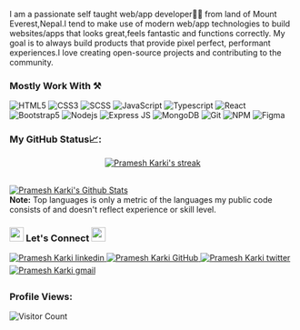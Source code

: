 I am a passionate self taught web/app developer👨‍💻 from land of Mount Everest,Nepal.I tend to make use of modern web/app technologies to build websites/apps that looks great,feels fantastic and functions correctly. My goal is to always build products that provide pixel perfect, performant experiences.I love creating open-source projects and contributing to the community.

### Mostly Work With ⚒

![HTML5](https://img.shields.io/badge/HTML5-E34F26?style=for-the-badge&logo=html5&logoColor=white)
![CSS3](https://img.shields.io/badge/CSS3-1572B6?style=for-the-badge&logo=css3&logoColor=white)
![SCSS](https://img.shields.io/badge/SCSS-C96196?style=for-the-badge&logo=sass&logoColor=white)
![JavaScript](https://img.shields.io/badge/JavaScript-F7DF1E?style=for-the-badge&logo=javascript&logoColor=black)
![Typescript](https://img.shields.io/badge/Typescript-3178c6?style=for-the-badge&logo=typescript&logoColor=white)
![React](https://img.shields.io/badge/React-20232A?style=for-the-badge&logo=react&logoColor=61DAFB)
![Bootstrap5](https://img.shields.io/badge/Bootstrap-563D7C?style=for-the-badge&logo=bootstrap&logoColor=white)
![Nodejs](https://img.shields.io/badge/Node.js-339933?style=for-the-badge&logo=nodedotjs&logoColor=white)
![Express JS](https://img.shields.io/badge/Express%20JS-ffffff?style=for-the-badge&logo=express&logoColor=black)
![MongoDB](https://img.shields.io/badge/MongoDB-4EA94B?style=for-the-badge&logo=mongodb&logoColor=white)
![Git](https://img.shields.io/badge/Git-EF4E32?style=for-the-badge&logo=git&logoColor=white)
![NPM](https://img.shields.io/badge/npm-CB3837?style=for-the-badge&logo=npm&logoColor=white)
![Figma](https://img.shields.io/badge/Figma-F24E1E?style=for-the-badge&logo=figma&logoColor=white)

### My GitHub Status📈:

<section>
<p align="center">
    <a href="https://github.com/PrameshKarki/github-readme-streak-stats">
        <img alt="Pramesh Karki's streak" src="https://github-readme-streak-stats.herokuapp.com/?user=PrameshKarki&theme=black-ice&hide_border=true&stroke=0000&background=060A0CD0"/>
    </a>
</p>
<br/>
    <a href="https://github.com/PrameshKarki/github-readme-stats"><img alt="Pramesh Karki's Github Stats" src="https://github-readme-stats.vercel.app/api?username=PrameshKarki&show_icons=true&count_private=true&theme=react&hide_border=true&bg_color=0D1117" /></a>
<!--     <a href="https://github.com/PrameshKarki/github-readme-stats"><img alt="Pramesh Karki's Top Languages" src="https://github-readme-stats.vercel.app/api/top-langs/?username=PrameshKarki&langs_count=8&count_private=true&layout=compact&theme=react&hide_border=true&bg_color=0D1117" /></a> -->
  <br/>
  <b>Note:</b> Top languages is only a metric of the languages my public code consists of and doesn't reflect experience or skill level.
  </section>

### <img src="https://media.giphy.com/media/5WJ6SOKeNKrSzblU4R/giphy.gif" width="25"> Let's Connect <img src="https://raw.githubusercontent.com/ShahriarShafin/ShahriarShafin/main/Assets/handshake.gif" height="25px">

<div>
 <a href="https://www.linkedin.com/in/pramesh-karki-7462a21b4" target="_blank">
<img src=https://img.shields.io/badge/linkedin-%231E77B5.svg?&style=for-the-badge&logo=linkedin&logoColor=white alt="Pramesh Karki linkedin" style="margin-bottom: 5px;" />
</a>
  
 <a href="https://github.com/PrameshKarki" target="_blank">
<img src=https://img.shields.io/badge/GitHub-100000?style=for-the-badge&logo=github&logoColor=white alt="Pramesh Karki GitHub" style="margin-bottom: 5px;" />
</a>
  
 <a href="https://twitter.com/PrameshKarki07" target="_blank">
<img src=https://img.shields.io/badge/twitter-%2300acee.svg?&style=for-the-badge&logo=twitter&logoColor=white alt="Pramesh Karki twitter" style="margin-bottom: 5px;" />
</a>

<a href="mailto:prameshkarki0407@gmail.com" target="_blank">
<img src=https://img.shields.io/badge/Gmail-D14836?style=for-the-badge&logo=gmail&logoColor=white alt="Pramesh Karki gmail" style="margin-bottom: 5px;" />
</a>
  </div>

### Profile Views:

![Visitor Count](https://profile-counter.glitch.me/PrameshKarki/count.svg)
